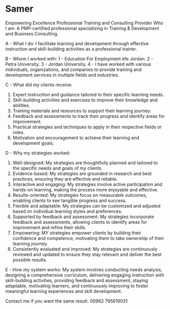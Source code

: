 # Samer
Empowering Excellence Professional Training and Consulting Provider
Who I am:
A PMP-certified professional specializing in Training & Development and Business Consulting. 

A - What I do: 
I facilitate learning and development through effective instruction and skill-building activities as a professional trainer.

B - Whom I worked with:
1 - Education For Employment efe Jordan.
2 - Petra University.
3 - Jordan University.
4 - I have worked with various individuals, organizations, and companies to provide training and development services in multiple fields and industries.

C - What did my clients receive: 
1.	Expert instruction and guidance tailored to their specific learning needs.
2.	Skill-building activities and exercises to improve their knowledge and abilities.
3.	Training materials and resources to support their learning journey.
4.	Feedback and assessments to track their progress and identify areas for improvement.
5.	Practical strategies and techniques to apply in their respective fields or roles.
6.	Motivation and encouragement to achieve their learning and development goals.

D - Why my strategies worked:
1.	Well-designed: My strategies are thoughtfully planned and tailored to the specific needs and goals of my clients.
2.	Evidence-based: My strategies are grounded in research and best practices, ensuring they are effective and reliable.
3.	Interactive and engaging: My strategies involve active participation and hands-on learning, making the process more enjoyable and effective.
4.	Results-oriented: My strategies focus on measurable outcomes, enabling clients to see tangible progress and success.
5.	Flexible and adaptable: My strategies can be customized and adjusted based on individual learning styles and preferences.
6.	Supported by feedback and assessment: My strategies incorporate feedback and assessments, allowing clients to identify areas for improvement and refine their skills.
7.	Empowering: MY strategies empower clients by building their confidence and competence, motivating them to take ownership of their learning journey.
8.	Consistently evaluated and improved: My strategies are continuously reviewed and updated to ensure they stay relevant and deliver the best possible results.

E - How my system works:
My system involves conducting needs analysis, designing a comprehensive curriculum, delivering engaging instruction with skill-building activities, providing feedback and assessment, staying adaptable, motivating learners, and continuously improving to foster meaningful learning experiences and skill development.

Contact me if you want the same result.
00962 795619031
